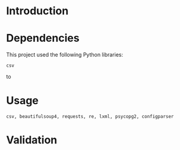 # Introduction



# Dependencies
This project used the following Python libraries:
```
csv
```
to



# Usage

```
csv, beautifulsoup4, requests, re, lxml, psycopg2, configparser
```


# Validation


